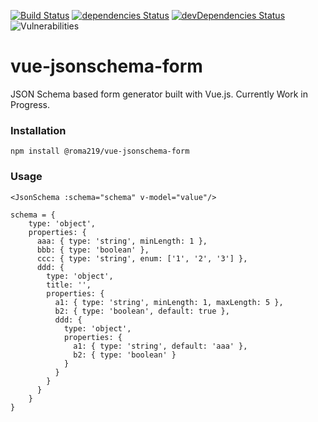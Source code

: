 [![Build Status](https://travis-ci.com/roma219/vue-jsonschema-form.svg?branch=master)](https://travis-ci.com/roma219/vue-jsonschema-form)  [![dependencies Status](https://david-dm.org/roma219/vue-jsonschema-form/status.svg)](https://david-dm.org/roma219/vue-jsonschema-form) [![devDependencies Status](https://david-dm.org/roma219/vue-jsonschema-form/dev-status.svg)](https://david-dm.org/roma219/vue-jsonschema-form?type=dev) ![Vulnerabilities](https://img.shields.io/snyk/vulnerabilities/github/roma219/vue-jsonschema-form)

# vue-jsonschema-form
JSON Schema based form generator built with Vue.js. Currently Work in Progress.

### Installation
```
npm install @roma219/vue-jsonschema-form
```

### Usage
```
<JsonSchema :schema="schema" v-model="value"/>

schema = {
    type: 'object',
    properties: {
      aaa: { type: 'string', minLength: 1 },
      bbb: { type: 'boolean' },
      ccc: { type: 'string', enum: ['1', '2', '3'] },
      ddd: {
        type: 'object',
        title: '',
        properties: {
          a1: { type: 'string', minLength: 1, maxLength: 5 },
          b2: { type: 'boolean', default: true },
          ddd: {
            type: 'object',
            properties: {
              a1: { type: 'string', default: 'aaa' },
              b2: { type: 'boolean' }
            }
          }
        }
      }
    }
}
```



